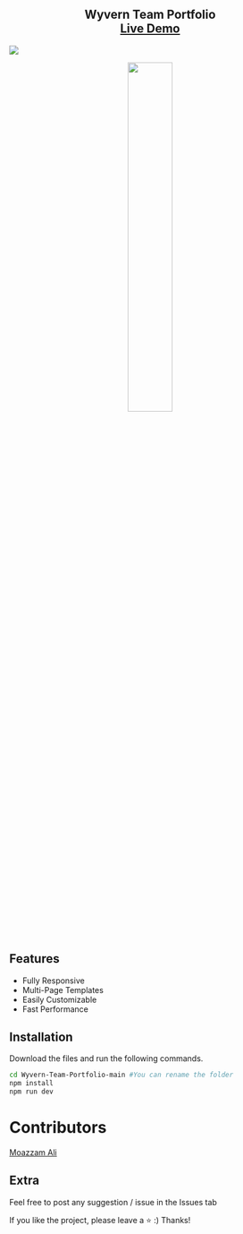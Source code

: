 <h2 align="center">
  Wyvern Team Portfolio<br/>
  <a href="https://wyvernteam.com" target="_blank">Live Demo</a>
</h2>

![](https://raw.githubusercontent.com/GamerRaven/Wyvern-Team-Portfolio/main/README/desktop.png)

<div align="center">
<img src="https://raw.githubusercontent.com/GamerRaven/Wyvern-Team-Portfolio/main/README/tablet-view.png"  width="40%">
</div>

## Features
- Fully Responsive 
- Multi-Page Templates
- Easily Customizable
- Fast Performance

## Installation 
Download the files and run the following commands.
```bash
cd Wyvern-Team-Portfolio-main #You can rename the folder
npm install
npm run dev
```

# Contributors
[Moazzam Ali](https://github.com/moazzam-ali)

## Extra
Feel free to post any suggestion / issue in the Issues tab

If you like the project, please leave a ⭐ :) Thanks!
